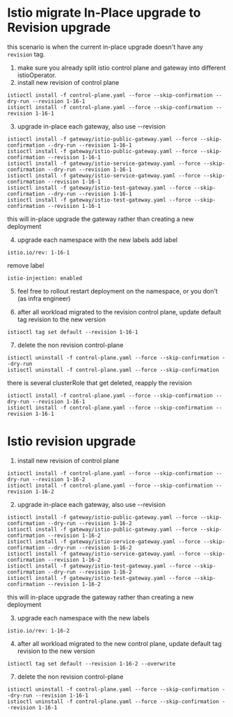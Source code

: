 # Istio migrate In-Place upgrade to Revision upgrade

this scenario is when the current in-place upgrade doesn't have any `revision` tag.

1. make sure you already split istio control plane and gateway into different istioOperator.
2. install new revision of control plane
```
istioctl install -f control-plane.yaml --force --skip-confirmation --dry-run --revision 1-16-1
istioctl install -f control-plane.yaml --force --skip-confirmation --revision 1-16-1
```

3. upgrade in-place each gateway, also use --revision
```
istioctl install -f gateway/istio-public-gateway.yaml --force --skip-confirmation --dry-run --revision 1-16-1
istioctl install -f gateway/istio-public-gateway.yaml --force --skip-confirmation --revision 1-16-1
istioctl install -f gateway/istio-service-gateway.yaml --force --skip-confirmation --dry-run --revision 1-16-1
istioctl install -f gateway/istio-service-gateway.yaml --force --skip-confirmation --revision 1-16-1
istioctl install -f gateway/istio-test-gateway.yaml --force --skip-confirmation --dry-run --revision 1-16-1
istioctl install -f gateway/istio-test-gateway.yaml --force --skip-confirmation --revision 1-16-1
```
this will in-place upgrade the gateway rather than creating a new deployment

4. upgrade each namespace with the new labels
add label
```
istio.io/rev: 1-16-1
```
remove label
```
istio-injection: enabled
```

5. feel free to rollout restart deployment on the namespace, or you don't (as infra engineer)

6. after all workload migrated to the revision control plane, update default tag revision to the new version
```
istioctl tag set default --revision 1-16-1
```

7.  delete the non revision control-plane
```
istioctl uninstall -f control-plane.yaml --force --skip-confirmation --dry-run
istioctl uninstall -f control-plane.yaml --force --skip-confirmation
```

there is several clusterRole that get deleted, reapply the revision
```
istioctl install -f control-plane.yaml --force --skip-confirmation --dry-run --revision 1-16-1
istioctl install -f control-plane.yaml --force --skip-confirmation --revision 1-16-1
```

# Istio revision upgrade

1. install new revision of control plane
```
istioctl install -f control-plane.yaml --force --skip-confirmation --dry-run --revision 1-16-2
istioctl install -f control-plane.yaml --force --skip-confirmation --revision 1-16-2
```

2. upgrade in-place each gateway, also use --revision
```
istioctl install -f gateway/istio-public-gateway.yaml --force --skip-confirmation --dry-run --revision 1-16-2
istioctl install -f gateway/istio-public-gateway.yaml --force --skip-confirmation --revision 1-16-2
istioctl install -f gateway/istio-service-gateway.yaml --force --skip-confirmation --dry-run --revision 1-16-2
istioctl install -f gateway/istio-service-gateway.yaml --force --skip-confirmation --revision 1-16-2
istioctl install -f gateway/istio-test-gateway.yaml --force --skip-confirmation --dry-run --revision 1-16-2
istioctl install -f gateway/istio-test-gateway.yaml --force --skip-confirmation --revision 1-16-2
```
this will in-place upgrade the gateway rather than creating a new deployment

3. upgrade each namespace with the new labels
```
istio.io/rev: 1-16-2
```

4. after all workload migrated to the new control plane, update default tag revision to the new version
```
istioctl tag set default --revision 1-16-2 --overwrite
```

7.  delete the non revision control-plane
```
istioctl uninstall -f control-plane.yaml --force --skip-confirmation --dry-run --revision 1-16-1
istioctl uninstall -f control-plane.yaml --force --skip-confirmation --revision 1-16-1
```
